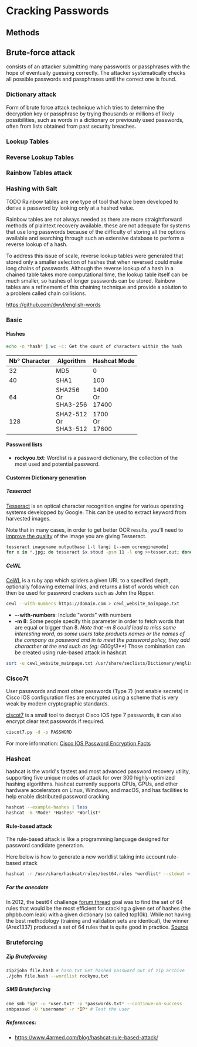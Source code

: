 # Cracking Passwords

## Methods

## Brute-force attack

consists of an attacker submitting many passwords or passphrases with the hope of eventually guessing correctly. The attacker systematically checks all possible passwords and passphrases until the correct one is found.

### Dictionary attack

Form of brute force attack technique which tries to determine the decryption key or passphrase by trying thousands or millions of likely possibilities, such as words in a dictionary or previously used passwords, often from lists obtained from past security breaches.

### Lookup Tables
### Reverse Lookup Tables
### Rainbow Tables attack
### Hashing with Salt

TODO
Rainbow tables are one type of tool that have been developed to derive a password by looking only at a hashed value.

Rainbow tables are not always needed as there are more straightforward methods of plaintext recovery available. 
these are not adequate for systems that use long passwords because of the difficulty of storing all the options available and searching through such an extensive database to perform a reverse lookup of a hash.

To address this issue of scale, reverse lookup tables were generated that stored only a smaller selection of hashes that when reversed could make long chains of passwords. Although the reverse lookup of a hash in a chained table takes more computational time, the lookup table itself can be much smaller, so hashes of longer passwords can be stored. Rainbow tables are a refinement of this chaining technique and provide a solution to a problem called chain collisions.

https://github.com/dwyl/english-words

### Basic

#### Hashes
```bash
echo -n *hash* | wc -c: Get the count of characters within the hash
```

|Nb° Character|Algorithm|Hashcat Mode|
|-|-|-|
|32|MD5|0|
|40|SHA1|100|
|64|SHA256 <br >Or<br > SHA3-256|1400  <br >Or<br >  17400|
|128|SHA2-512 <br >Or<br > SHA3-512|1700 <br >Or<br > 17600|


#### Password lists

- **rockyou.txt**: Wordlist is a password dictionary, the collection of the most used and potential password. 

#### Customm Dictionary generation

##### Tesseract

[Tesseract](https://github.com/tesseract-ocr/tesseract) is an optical character recognition engine for various operating systems developped by Google. This can be used to extract keyword from harvested images.

Note that in many cases, in order to get better OCR results, you'll need to [improve the quality](https://tesseract-ocr.github.io/tessdoc/ImproveQuality.html) of the image you are giving Tesseract.

```bash
tesseract imagename outputbase [-l lang] [--oem ocrenginemode]
for x in *.jpg; do tesseract $x stoud -psm 11 -l eng >>tesser.out; done
```

##### CeWL

[CeWL](https://github.com/digininja/CeWL) is a ruby app which spiders a given URL to a specified depth, optionally following external links, and returns a list of words which can then be used for password crackers such as John the Ripper.

```bash
cewl --with-numbers https://domain.com > cewl_website_mainpage.txt
```
- **--with-numbers**: Include "words" with numbers
- **-m 8**: Some people specify this parameter in order to fetch words that are equal or bigger than 8.
*Note that -m 8 could lead to miss some interesting word, as some users take products names or the names of the company as password and in to meet the password policy, they add characther at the end such as (eg: G00gl3\*\*)*
Those combination can be created using rule-based attack in hashcat.

```bash
sort -u cewl_website_mainpage.txt /usr/share/seclists/Dictionary/english_dictionnary.txt > unique_word.txt # Delete english word from the list
```

### Cisco7t

User passwords and most other passwords (Type 7) (not enable secrets) in Cisco IOS configuration files are encrypted using a scheme that is very weak by modern cryptographic standards.

[ciscot7](https://github.com/theevilbit/ciscot7) is a small tool to decrypt Cisco IOS type 7 passwords, it can also encrypt clear text passwords if required.

```bash
ciscot7.py -d -p PASSWORD
```

For more information: [Cisco IOS Password Encryption Facts](https://www.cisco.com/c/en/us/support/docs/security-vpn/remote-authentication-dial-user-service-radius/107614-64.html)

### Hashcat

hashcat is the world's fastest and most advanced password recovery utility, supporting five unique modes of attack for over 300 highly-optimized hashing algorithms. hashcat currently supports CPUs, GPUs, and other hardware accelerators on Linux, Windows, and macOS, and has facilities to help enable distributed password cracking.

```bash
hashcat --example-hashes | less
hashcat -m *Mode* *Hashes* *Worlist*
```

#### Rule-based attack
The rule-based attack is like a programming language designed for password candidate generation.

Here below is how to generate a new worldlist taking into account rule-based attack
```bash
hashcat -r /usr/share/hashcat/rules/best64.rules *wordlist* --stdout > custom_wl.txt
```

##### For the anecdote

In 2012, the best64 challenge [forum thread](https://hashcat.net/forum/thread-1002.html) goal was to find the set of 64 rules that would be the most efficient for cracking a given set of hashes (the phpbb.com leak) with a given dictionary (so called top10k). While not having the best methodology (training and validation sets are identical), the winner (Arex1337) produced a set of 64 rules that is quite good in practice.
[Source](https://www.synacktiv.com/en/publications/rulesfinder-automatically-create-good-password-cracking-rulesets.html)

### Bruteforcing

##### Zip Bruteforcing

```bash
zip2john file.hash # hash.txt Get hashed password out of zip archive
./john file.hash --wordlist rockyou.txt
```

##### SMB Bruteforcing

```bash
cme smb *ip* -u *user.txt* -p *passwords.txt* --continue-on-success
smbpasswd -U *username* -r *IP* # Test the user
```

##### References:

- https://www.4armed.com/blog/hashcat-rule-based-attack/